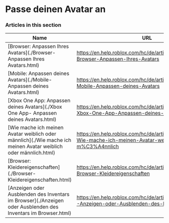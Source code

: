 # Passe deinen Avatar an  
### Articles in this section
Name|URL
-|-
[Browser: Anpassen Ihres Avatars](./Browser- Anpassen Ihres Avatars.html) |https://en.help.roblox.com/hc/de/articles/203313600-Browser-Anpassen-Ihres-Avatars
[Mobile: Anpassen deines Avatars](./Mobile- Anpassen deines Avatars.html) |https://en.help.roblox.com/hc/de/articles/203313510-Mobile-Anpassen-deines-Avatars
[Xbox One App: Anpassen deines Avatars](./Xbox One App- Anpassen deines Avatars.html) |https://en.help.roblox.com/hc/de/articles/205557353-Xbox-One-App-Anpassen-deines-Avatars
[Wie mache ich meinen Avatar weiblich oder männlich](./Wie mache ich meinen Avatar weiblich oder männlich.html) |https://en.help.roblox.com/hc/de/articles/203313700-Wie-mache-ich-meinen-Avatar-weiblich-oder-m%C3%A4nnlich
[Browser: Kleidereigenschaften](./Browser- Kleidereigenschaften.html) |https://en.help.roblox.com/hc/de/articles/203313710-Browser-Kleidereigenschaften
[Anzeigen oder Ausblenden des Inventars im Browser](./Anzeigen oder Ausblenden des Inventars im Browser.html) |https://en.help.roblox.com/hc/de/articles/360000463726-Anzeigen-oder-Ausblenden-des-Inventars-im-Browser